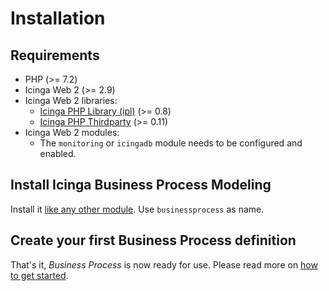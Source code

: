 # Installation

## Requirements

* PHP (>= 7.2)
* Icinga Web 2 (>= 2.9)
* Icinga Web 2 libraries:
  * [Icinga PHP Library (ipl)](https://github.com/Icinga/icinga-php-library) (>= 0.8)
  * [Icinga PHP Thirdparty](https://github.com/Icinga/icinga-php-thirdparty) (>= 0.11)
* Icinga Web 2 modules:
  * The `monitoring` or `icingadb` module needs to be configured and enabled.

## Install Icinga Business Process Modeling

Install it [like any other module](https://icinga.com/docs/icinga-web-2/latest/doc/08-Modules/#installation).
Use `businessprocess` as name.

## Create your first Business Process definition

That's it, *Business Process* is now ready for use. Please read more on [how to get started](03-Getting-Started.md).
